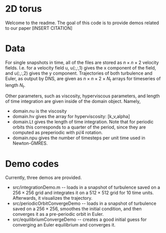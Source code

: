 # 2D torus
Welcome to the readme. The goal of this code is to provide demos related to our paper [INSERT CITATION]
# Data
For single snapshots in time, all of the files are stored as $n \times n \times 2$ velocity fields. I.e. for a velocity field u, u(:,:,1) gives the x component of the field, and u(:,:,2) gives the y component. Trajectories of both turbulence and Euler, as output by DNS, are given as $n\times n\times2\times N_t$ arrays for timeseries of length $N_t$.

Other parameters, such as viscosity, hyperviscous parameters, and length of time integration are given inside of the domain object. Namely,
* domain.nu is the viscosity
* domain.hv gives the array for hyperviscosity: [k_v,alpha]
* domain.Lt gives the length of time integration. Note that for periodic orbits this corresponds to a quarter of the period, since they are computed as preperiodic with pi/4 rotation.
* domain.npu gives the number of timesteps per unit time used in Newton-GMRES.
# Demo codes
Currently, three demos are provided. 
* src/integrationDemo.m -- loads in a snapshot of turbulence saved on a $256\times256$ grid and integrates it on a $512\times512$ grid for 10 time units. Afterwards, it visualizes the trajectory.
* src/periodicOrbitConvergeDemo -- loads in a snapshot of turbulence saved on a $256\times256$, smoothes the initial condition, and then converges it as a pre-periodic orbit in Euler.
* src/equilibriumConvergeDemo -- creates a good initial guess for converging an Euler equilibrium and converges it.
